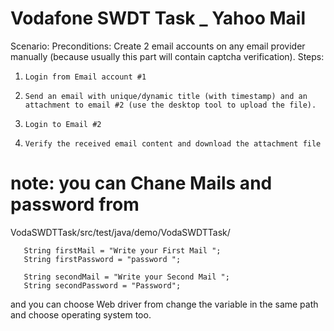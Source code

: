 # Vodafone SWDT Task _ Yahoo Mail
  Scenario:  Preconditions: 
Create 2 email accounts on any email provider manually (because usually this part will contain captcha verification). 
 Steps: 
1.     Login from Email account #1  
2.     Send an email with unique/dynamic title (with timestamp) and an attachment to email #2 (use the desktop tool to upload the file).  
3.     Login to Email #2 
4.     Verify the received email content and download the attachment file  

# note: you can Chane Mails and password from 
VodaSWDTTask/src/test/java/demo/VodaSWDTTask/
 ```
	String firstMail = "Write your First Mail ";
	String firstPassword = "password ";

	String secondMail = "Write your Second Mail "; 
	String secondPassword = "Password"; 
 ```
and you can choose Web driver from change the variable in the same path and choose operating system too.

